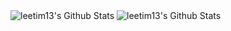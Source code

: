 <img alt="leetim13's Github Stats" src="https://github-readme-stats.vercel.app/api?username=leetim13&show_icons=true&hide_border=true&count_private=true" />
<img alt="leetim13's Github Stats" src="https://github-readme-stats.vercel.app/api/top-langs/?username=leetim13" />
